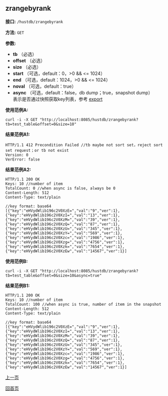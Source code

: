 ## zrangebyrank ##

**接口:** `/hustdb/zrangebyrank`

**方法:** `GET`

**参数:** 

*  **tb** （必选）
*  **offset** （必选）
*  **size** （必选）
*  **start** （可选，default：0，>0 && <= 1024）  
*  **end** （可选，default：1024，>0 && <= 1024）
*  **noval** （可选，default：true）
*  **async** （可选，default：false，db dump；true，snapshot dump）  
表示是否通过快照获取key列表，参考 [export](export.md)

**使用范例A:**

    curl -i -X GET "http://localhost:8085/hustdb/zrangebyrank?tb=test_table&offset=0&size=10"

**结果范例A1:**

	HTTP/1.1 412 Precondition Failed //tb maybe not sort set，reject sort set request；or tb not exist
	Version: 0
	VerError: false

**结果范例A2:**

	HTTP/1.1 200 OK
	Keys: 10 //number of item
	TotalCount: 0 //when async is false, always be 0
	Content-Length: 512
	Content-Type: text/plain
	
	//key format: base64
	[{"key":"eHVydWlib196c2V0XzE=","val":"9","ver":1},{"key":"eHVydWlib196c2V0XzI=","val":"13","ver":1},{"key":"eHVydWlib196c2V0XzM=","val":"39","ver":1},{"key":"eHVydWlib196c2V0XzQ=","val":"87","ver":1},{"key":"eHVydWlib196c2V0XzU=","val":"345","ver":1},{"key":"eHVydWlib196c2V0XzY=","val":"569","ver":1},{"key":"eHVydWlib196c2V0Xzc=","val":"1986","ver":1},{"key":"eHVydWlib196c2V0Xzg=","val":"4756","ver":1},{"key":"eHVydWlib196c2V0Xzk=","val":"7654","ver":1},{"key":"eHVydWlib196c2V0XzEw","val":"14567","ver":1}]

**使用范例B:**

    curl -i -X GET "http://localhost:8085/hustdb/zrangebyrank?tb=test_table&offset=0&size=10&async=true"

**结果范例B1:**

	HTTP/1.1 200 OK
	Keys: 10 //number of item
	TotalCount: 100 //when async is true, number of item in the snapshot 
	Content-Length: 512
	Content-Type: text/plain

	//key format: base64
	[{"key":"eHVydWlib196c2V0XzE=","val":"9","ver":1},{"key":"eHVydWlib196c2V0XzI=","val":"13","ver":1},{"key":"eHVydWlib196c2V0XzM=","val":"39","ver":1},{"key":"eHVydWlib196c2V0XzQ=","val":"87","ver":1},{"key":"eHVydWlib196c2V0XzU=","val":"345","ver":1},{"key":"eHVydWlib196c2V0XzY=","val":"569","ver":1},{"key":"eHVydWlib196c2V0Xzc=","val":"1986","ver":1},{"key":"eHVydWlib196c2V0Xzg=","val":"4756","ver":1},{"key":"eHVydWlib196c2V0Xzk=","val":"7654","ver":1},{"key":"eHVydWlib196c2V0XzEw","val":"14567","ver":1}]

[上一页](../hustdb.md)

[回首页](../../../index.md)